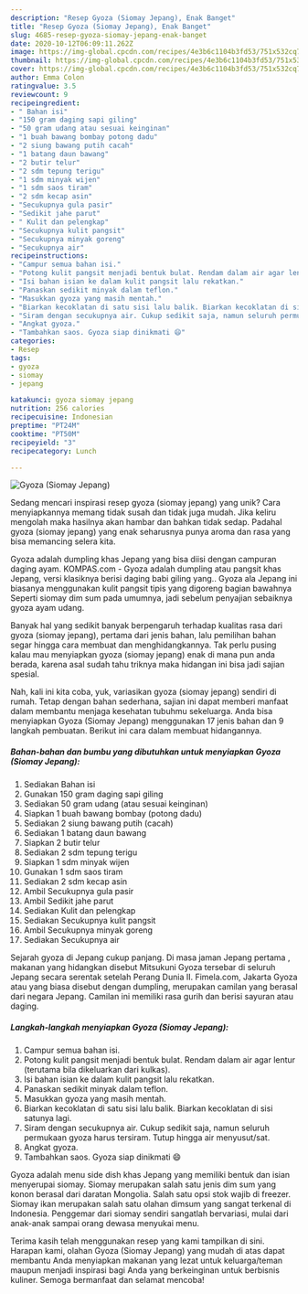 ```yaml
---
description: "Resep Gyoza (Siomay Jepang), Enak Banget"
title: "Resep Gyoza (Siomay Jepang), Enak Banget"
slug: 4685-resep-gyoza-siomay-jepang-enak-banget
date: 2020-10-12T06:09:11.262Z
image: https://img-global.cpcdn.com/recipes/4e3b6c1104b3fd53/751x532cq70/gyoza-siomay-jepang-foto-resep-utama.jpg
thumbnail: https://img-global.cpcdn.com/recipes/4e3b6c1104b3fd53/751x532cq70/gyoza-siomay-jepang-foto-resep-utama.jpg
cover: https://img-global.cpcdn.com/recipes/4e3b6c1104b3fd53/751x532cq70/gyoza-siomay-jepang-foto-resep-utama.jpg
author: Emma Colon
ratingvalue: 3.5
reviewcount: 9
recipeingredient:
- " Bahan isi"
- "150 gram daging sapi giling"
- "50 gram udang atau sesuai keinginan"
- "1 buah bawang bombay potong dadu"
- "2 siung bawang putih cacah"
- "1 batang daun bawang"
- "2 butir telur"
- "2 sdm tepung terigu"
- "1 sdm minyak wijen"
- "1 sdm saos tiram"
- "2 sdm kecap asin"
- "Secukupnya gula pasir"
- "Sedikit jahe parut"
- " Kulit dan pelengkap"
- "Secukupnya kulit pangsit"
- "Secukupnya minyak goreng"
- "Secukupnya air"
recipeinstructions:
- "Campur semua bahan isi."
- "Potong kulit pangsit menjadi bentuk bulat. Rendam dalam air agar lentur (terutama bila dikeluarkan dari kulkas)."
- "Isi bahan isian ke dalam kulit pangsit lalu rekatkan."
- "Panaskan sedikit minyak dalam teflon."
- "Masukkan gyoza yang masih mentah."
- "Biarkan kecoklatan di satu sisi lalu balik. Biarkan kecoklatan di sisi satunya lagi."
- "Siram dengan secukupnya air. Cukup sedikit saja, namun seluruh permukaan gyoza harus tersiram. Tutup hingga air menyusut/sat."
- "Angkat gyoza."
- "Tambahkan saos. Gyoza siap dinikmati 😄"
categories:
- Resep
tags:
- gyoza
- siomay
- jepang

katakunci: gyoza siomay jepang 
nutrition: 256 calories
recipecuisine: Indonesian
preptime: "PT24M"
cooktime: "PT50M"
recipeyield: "3"
recipecategory: Lunch

---
```



![Gyoza (Siomay Jepang)](https://img-global.cpcdn.com/recipes/4e3b6c1104b3fd53/751x532cq70/gyoza-siomay-jepang-foto-resep-utama.jpg)

Sedang mencari inspirasi resep gyoza (siomay jepang) yang unik? Cara menyiapkannya memang tidak susah dan tidak juga mudah. Jika keliru mengolah maka hasilnya akan hambar dan bahkan tidak sedap. Padahal gyoza (siomay jepang) yang enak seharusnya punya aroma dan rasa yang bisa memancing selera kita.

Gyoza adalah dumpling khas Jepang yang bisa diisi dengan campuran daging ayam. KOMPAS.com - Gyoza adalah dumpling atau pangsit khas Jepang, versi klasiknya berisi daging babi giling yang.. Gyoza ala Jepang ini biasanya menggunakan kulit pangsit tipis yang digoreng bagian bawahnya Seperti siomay dim sum pada umumnya, jadi sebelum penyajian sebaiknya gyoza ayam udang.

Banyak hal yang sedikit banyak berpengaruh terhadap kualitas rasa dari gyoza (siomay jepang), pertama dari jenis bahan, lalu pemilihan bahan segar hingga cara membuat dan menghidangkannya. Tak perlu pusing kalau mau menyiapkan gyoza (siomay jepang) enak di mana pun anda berada, karena asal sudah tahu triknya maka hidangan ini bisa jadi sajian spesial.


Nah, kali ini kita coba, yuk, variasikan gyoza (siomay jepang) sendiri di rumah. Tetap dengan bahan sederhana, sajian ini dapat memberi manfaat dalam membantu menjaga kesehatan tubuhmu sekeluarga. Anda bisa menyiapkan Gyoza (Siomay Jepang) menggunakan 17 jenis bahan dan 9 langkah pembuatan. Berikut ini cara dalam membuat hidangannya.

<!--inarticleads1-->

##### Bahan-bahan dan bumbu yang dibutuhkan untuk menyiapkan Gyoza (Siomay Jepang):

1. Sediakan  Bahan isi
1. Gunakan 150 gram daging sapi giling
1. Sediakan 50 gram udang (atau sesuai keinginan)
1. Siapkan 1 buah bawang bombay (potong dadu)
1. Sediakan 2 siung bawang putih (cacah)
1. Sediakan 1 batang daun bawang
1. Siapkan 2 butir telur
1. Sediakan 2 sdm tepung terigu
1. Siapkan 1 sdm minyak wijen
1. Gunakan 1 sdm saos tiram
1. Sediakan 2 sdm kecap asin
1. Ambil Secukupnya gula pasir
1. Ambil Sedikit jahe parut
1. Sediakan  Kulit dan pelengkap
1. Sediakan Secukupnya kulit pangsit
1. Ambil Secukupnya minyak goreng
1. Sediakan Secukupnya air


Sejarah gyoza di Jepang cukup panjang. Di masa jaman Jepang pertama , makanan yang hidangkan disebut Mitsukuni Gyoza tersebar di seluruh Jepang secara serentak setelah Perang Dunia II. Fimela.com, Jakarta Gyoza atau yang biasa disebut dengan dumpling, merupakan camilan yang berasal dari negara Jepang. Camilan ini memiliki rasa gurih dan berisi sayuran atau daging. 

<!--inarticleads2-->

##### Langkah-langkah menyiapkan Gyoza (Siomay Jepang):

1. Campur semua bahan isi.
1. Potong kulit pangsit menjadi bentuk bulat. Rendam dalam air agar lentur (terutama bila dikeluarkan dari kulkas).
1. Isi bahan isian ke dalam kulit pangsit lalu rekatkan.
1. Panaskan sedikit minyak dalam teflon.
1. Masukkan gyoza yang masih mentah.
1. Biarkan kecoklatan di satu sisi lalu balik. Biarkan kecoklatan di sisi satunya lagi.
1. Siram dengan secukupnya air. Cukup sedikit saja, namun seluruh permukaan gyoza harus tersiram. Tutup hingga air menyusut/sat.
1. Angkat gyoza.
1. Tambahkan saos. Gyoza siap dinikmati 😄


Gyoza adalah menu side dish khas Jepang yang memiliki bentuk dan isian menyerupai siomay. Siomay merupakan salah satu jenis dim sum yang konon berasal dari daratan Mongolia. Salah satu opsi stok wajib di freezer. Siomay ikan merupakan salah satu olahan dimsum yang sangat terkenal di Indonesia. Penggemar dari siomay sendiri sangatlah bervariasi, mulai dari anak-anak sampai orang dewasa menyukai menu. 

Terima kasih telah menggunakan resep yang kami tampilkan di sini. Harapan kami, olahan Gyoza (Siomay Jepang) yang mudah di atas dapat membantu Anda menyiapkan makanan yang lezat untuk keluarga/teman maupun menjadi inspirasi bagi Anda yang berkeinginan untuk berbisnis kuliner. Semoga bermanfaat dan selamat mencoba!
